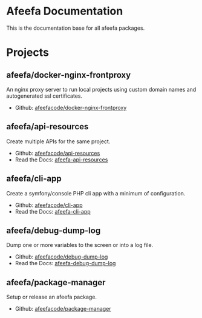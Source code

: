 # Afeefa Documentation

This is the documentation base for all afeefa packages.

# Projects

## afeefa/docker-nginx-frontproxy

An nginx proxy server to run local projects using custom domain names and autogenerated ssl certificates.

* Github: [afeefacode/docker-nginx-frontproxy](https://github.com/afeefacode/docker-nginx-frontproxy)

## afeefa/api-resources

Create multiple APIs for the same project.

* Github: [afeefacode/api-resources](https://github.com/afeefacode/api-resources)
* Read the Docs: [afeefa-api-resources](https://afeefa-api-resources.readthedocs.io)

## afeefa/cli-app

Create a symfony/console PHP cli app with a minimum of configuration.

* Github: [afeefacode/cli-app](https://github.com/afeefacode/cli-app)
* Read the Docs: [afeefa-cli-app](https://afeefa-cli-app.readthedocs.io)

## afeefa/debug-dump-log

Dump one or more variables to the screen or into a log file.

* Github: [afeefacode/debug-dump-log](https://github.com/afeefacode/debug-dump-log)
* Read the Docs: [afeefa-debug-dump-log](https://afeefa-debug-dump-log.readthedocs.io)

## afeefa/package-manager

Setup or release an afeefa package.

* Github: [afeefacode/package-manager](https://github.com/afeefacode/package-manager)
